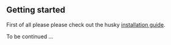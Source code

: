 ## Getting started

First of all please please check out the husky
[installation guide](https://github.com/project-husky/husky/blob/master/docs/Installation.md).

To be continued ...
